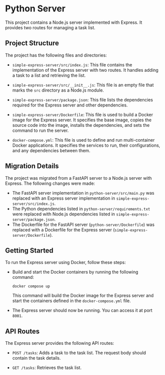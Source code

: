 # Python Server
This project contains a Node.js server implemented with Express. It provides two routes for managing a task list.

## Project Structure

The project has the following files and directories:

- `simple-express-server/src/index.js`: This file contains the implementation of the Express server with two routes. It handles adding a task to a list and retrieving the list.

- `simple-express-server/src/__init__.js`: This file is an empty file that marks the `src` directory as a Node.js module.

- `simple-express-server/package.json`: This file lists the dependencies required for the Express server and other dependencies.

- `simple-express-server/Dockerfile`: This file is used to build a Docker image for the Express server. It specifies the base image, copies the source code into the image, installs the dependencies, and sets the command to run the server.

- `docker-compose.yml`: This file is used to define and run multi-container Docker applications. It specifies the services to run, their configurations, and any dependencies between them.

## Migration Details

The project was migrated from a FastAPI server to a Node.js server with Express. The following changes were made:

- The FastAPI server implementation in `python-server/src/main.py` was replaced with an Express server implementation in `simple-express-server/src/index.js`.
- The Python dependencies listed in `python-server/requirements.txt` were replaced with Node.js dependencies listed in `simple-express-server/package.json`.
- The Dockerfile for the FastAPI server (`python-server/Dockerfile`) was replaced with a Dockerfile for the Express server (`simple-express-server/Dockerfile`).

## Getting Started

To run the Express server using Docker, follow these steps:

- Build and start the Docker containers by running the following command:

  ```shell
  docker compose up
  ```

  This command will build the Docker image for the Express server and start the containers defined in the `docker-compose.yml` file.

- The Express server should now be running. You can access it at port `8001`.

## API Routes

The Express server provides the following API routes:

- `POST /tasks`: Adds a task to the task list. The request body should contain the task details.

- `GET /tasks`: Retrieves the task list.
